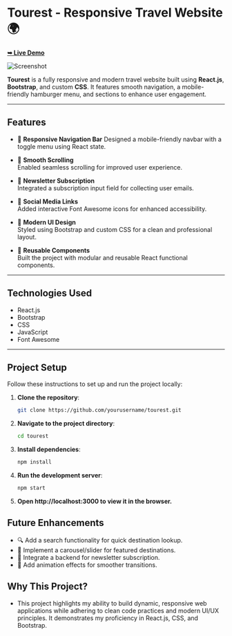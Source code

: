 # Tourest - Responsive Travel Website 🌍
  <a href="https://tourest-react-k1n7.vercel.app/"><strong>➥ Live Demo</strong></a>

![Screenshot](https://github.com/codewithsadee/tourest/blob/master/readme-images/desktop.png?raw=true)

**Tourest** is a fully responsive and modern travel website built using **React.js**, **Bootstrap**, and custom **CSS**. It features smooth navigation, a mobile-friendly hamburger menu, and sections to enhance user engagement.

---
 
## **Features**

- 🌟 **Responsive Navigation Bar** 
  Designed a mobile-friendly navbar with a toggle menu using React state.
  
- 🧭 **Smooth Scrolling**  
  Enabled seamless scrolling for improved user experience. 

- 💌 **Newsletter Subscription**  
  Integrated a subscription input field for collecting user emails.

- 🔗 **Social Media Links**  
  Added interactive Font Awesome icons for enhanced accessibility.

- 🎨 **Modern UI Design**  
  Styled using Bootstrap and custom CSS for a clean and professional layout.

- 🔄 **Reusable Components**  
  Built the project with modular and reusable React functional components.

---

## **Technologies Used**

- React.js
- Bootstrap
- CSS
- JavaScript
- Font Awesome

---

## **Project Setup**

Follow these instructions to set up and run the project locally:

1. **Clone the repository**:

   ```bash
   git clone https://github.com/yourusername/tourest.git
   ```

2. **Navigate to the project directory**:

   ```bash
   cd tourest
   ```

3. **Install dependencies**:

   ```bash
   npm install
   ```

 4. **Run the development server**:

    ```bash
    npm start
    ```

 5. **Open http://localhost:3000 to view it in the browser.**


## **Future Enhancements**
- 🔍 Add a search functionality for quick destination lookup.
- 🎠 Implement a carousel/slider for featured destinations.
- 📡 Integrate a backend for newsletter subscription.
- 💫 Add animation effects for smoother transitions.

## **Why This Project?**
- This project highlights my ability to build dynamic, responsive web applications while adhering to clean code practices and modern UI/UX principles. It demonstrates my proficiency in React.js, CSS, and Bootstrap.

